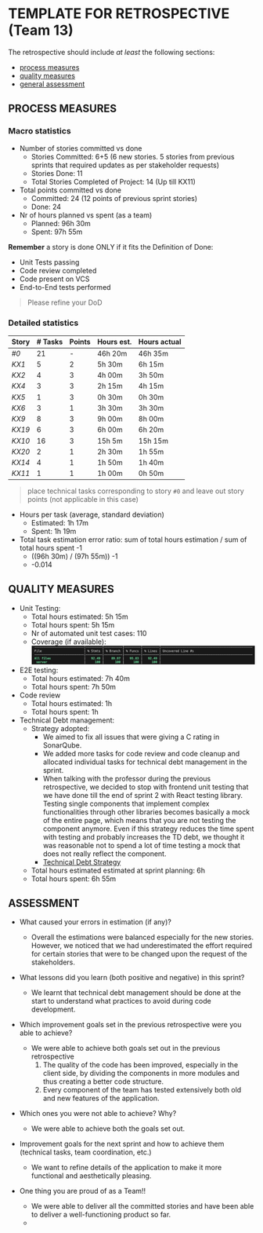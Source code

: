 TEMPLATE FOR RETROSPECTIVE (Team 13)
=====================================

The retrospective should include _at least_ the following
sections:

- [process measures](#process-measures)
- [quality measures](#quality-measures)
- [general assessment](#assessment)

## PROCESS MEASURES 

### Macro statistics

- Number of stories committed vs done
  - Stories Committed: 6+5 (6 new stories. 5 stories from previous sprints that required updates as per stakeholder requests)
  - Stories Done: 11
  - Total Stories Completed of Project: 14 (Up till KX11)
- Total points committed vs done 
  - Committed: 24 (12 points of previous sprint stories)
  - Done: 24
- Nr of hours planned vs spent (as a team)
  - Planned: 96h 30m
  - Spent: 97h 55m

**Remember**  a story is done ONLY if it fits the Definition of Done:
 
- Unit Tests passing
- Code review completed
- Code present on VCS
- End-to-End tests performed

> Please refine your DoD 

### Detailed statistics

| Story  | # Tasks | Points | Hours est. | Hours actual |
|--------|---------|--------|------------|--------------|
| _#0_   |    21     |    -   |    46h 20m  |    46h 35m         |
| _KX1_  |   5      |    2    |    5h 30m    |   6h 15m     |
| _KX2_  |   4      |     3   |   4h  00m       |   3h 50m       |
| _KX4_  |     3    |   3     |  2h 15m     |   4h 15m         |
| _KX5_   |   1      |  3      |  0h 30m         |  0h 30m      |
| _KX6_   |   3      |  1      | 3h 30m       |   3h 30m         |
| _KX9_   |    8     |   3     |    9h 00m    |     8h 00m    |
| _KX19_  |     6    |   3     |     6h 00m    |      6h 20m     |
| _KX10_  |   16      |   3     |   15h 5m     |   15h 15m   |
| _KX20_  |    2     |   1     |    2h 30m        |   1h 55m |
| _KX14_  |   4      |   1     |    1h 50m   |      1h 40m    |
| _KX11_  |    1     |   1     |     1h 00m       |    0h 50m   |


   

> place technical tasks corresponding to story `#0` and leave out story points (not applicable in this case)

- Hours per task (average, standard deviation)
  - Estimated: 1h 17m
  - Spent: 1h 19m
- Total task estimation error ratio: sum of total hours estimation / sum of total hours spent -1
  - ((96h 30m) / (97h 55m)) -1
  - -0.014

  
## QUALITY MEASURES 

- Unit Testing:
  - Total hours estimated: 5h 15m
  - Total hours spent: 5h 15m
  - Nr of automated unit test cases: 110 
  - Coverage (if available): ![Test Coverage](Sprint3_TestCoverage.png) 
- E2E testing:
  - Total hours estimated: 7h 40m
  - Total hours spent: 7h 50m
- Code review 
  - Total hours estimated: 1h
  - Total hours spent: 1h
- Technical Debt management:
  - Strategy adopted: 
    - We aimed to fix all issues that were giving a C rating in SonarQube.
    - We added more tasks for code review and code cleanup and allocated individual tasks for technical debt management in the sprint.
    - When talking with the professor during the previous retrospective, we decided to stop with frontend unit testing that we have done till the end of sprint 2 with React testing library. Testing single components that implement complex functionalities through other libraries becomes basically a mock of the entire page, which means that you are not testing the component anymore. Even if this strategy reduces the time spent with testing and probably increases the TD debt, we thought it was reasonable not to spend a lot of time testing a mock that does not really reflect the component.
    - [Technical Debt Strategy](../TD_strategy.md)
  - Total hours estimated estimated at sprint planning: 6h
  - Total hours spent: 6h 55m
  


## ASSESSMENT

- What caused your errors in estimation (if any)?
  - Overall the estimations were balanced especially for the new stories. However, we noticed that we had underestimated the effort required for certain stories that were to be changed upon the request of the stakeholders.

- What lessons did you learn (both positive and negative) in this sprint?
  - We learnt that technical debt management should be done at the start to understand what practices to avoid during code development. 

- Which improvement goals set in the previous retrospective were you able to achieve?   
  - ⁠We were able to achieve both goals set out in the previous retrospective
    1. The quality of the code has been improved, especially in the client side, by dividing the components in more modules and thus creating a better code structure.
    2. Every component of the team has tested extensively both old and new features of the application.

  
- Which ones you were not able to achieve? Why?
  - We were able to achieve both the goals set out. 

- Improvement goals for the next sprint and how to achieve them (technical tasks, team coordination, etc.)
  - We want to refine details of the application to make it more functional and aesthetically pleasing.


- One thing you are proud of as a Team!!
  - We were able to deliver all the committed stories and have been able to deliver a well-functioning product so far.
  - 